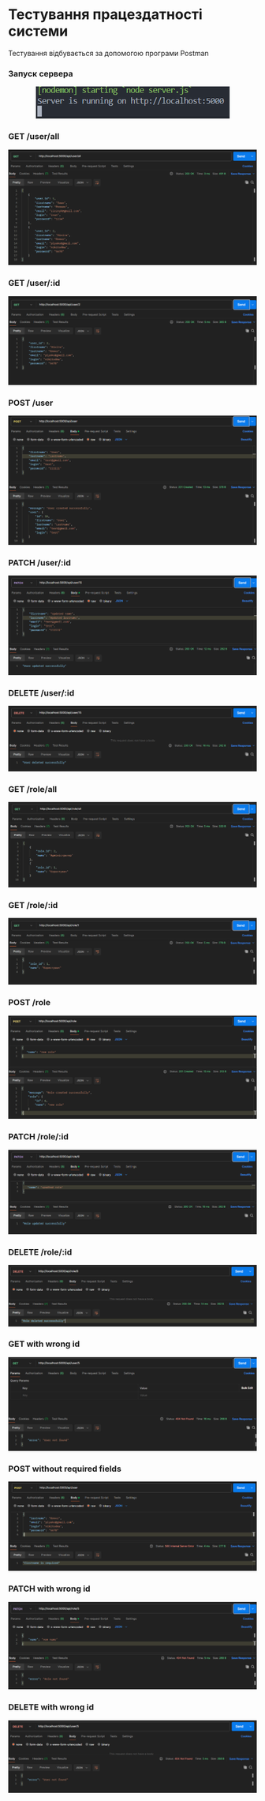 # Тестування працездатності системи

Тестування відбувається за допомогою програми Postman

### Запуск сервера

<p align="center">
    <img src="./images/1.png">
</p>

### GET /user/all

<p align="center">
    <img src="./images/2.png">
</p>

### GET /user/:id

<p align="center">
    <img src="./images/3.png">
</p>

### POST /user

<p align="center">
    <img src="./images/4.png">
</p>

### PATCH /user/:id

<p align="center">
    <img src="./images/5.png">
</p>

### DELETE /user/:id

<p align="center">
    <img src="./images/6.png">
</p>

### GET /role/all

<p align="center">
    <img src="./images/7.png">
</p>

### GET /role/:id

<p align="center">
    <img src="./images/8.png">
</p>

### POST /role

<p align="center">
    <img src="./images/9.png">
</p>

### PATCH /role/:id

<p align="center">
    <img src="./images/10.png">
</p>

### DELETE /role/:id

<p align="center">
    <img src="./images/11.png">
</p>

### GET with wrong id

<p align="center">
    <img src="./images/12.png">
</p>

### POST without required fields

<p align="center">
    <img src="./images/13.png">
</p>

### PATCH with wrong id

<p align="center">
    <img src="./images/14.png">
</p>

### DELETE with wrong id

<p align="center">
    <img src="./images/15.png">
</p>
